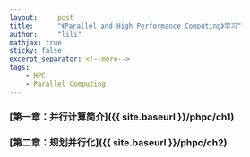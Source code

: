 ```yaml
---
layout:     post
title:      "《Parallel and High Performance Computing》学习"
author:     "lili"
mathjax: true
sticky: false
excerpt_separator: <!--more-->
tags:
    - HPC
    - Parallel Computing
---
```




 <!--more-->
 
 
### [第一章：并行计算简介]({{ site.baseurl }}/phpc/ch1)
 
### [第二章：规划并行化]({{ site.baseurl }}/phpc/ch2)
